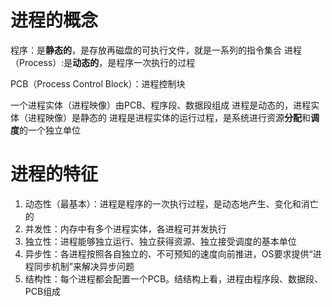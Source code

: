 
# 进程的概念

程序：是**静态的**，是存放再磁盘的可执行文件，就是一系列的指令集合
进程（Process）:是**动态的**，是程序一次执行的过程

PCB（Process Control Block）：进程控制块

一个进程实体（进程映像）由PCB、程序段、数据段组成
进程是动态的，进程实体（进程映像）是静态的
进程是进程实体的运行过程，是系统进行资源**分配**和**调度**的一个独立单位

# 进程的特征

1. 动态性（最基本）：进程是程序的一次执行过程，是动态地产生、变化和消亡的
2. 并发性：内存中有多个进程实体，各进程可并发执行
3. 独立性：进程能够独立运行、独立获得资源、独立接受调度的基本单位
4. 异步性：各进程按照各自独立的、不可预知的速度向前推进，OS要求提供“进程同步机制”来解决异步问题
5. 结构性：每个进程都会配置一个PCB。结结构上看，进程由程序段、数据段、PCB组成